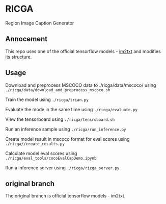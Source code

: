 # RICGA

Region Image Caption Generator

## Annocement

This repo uses one of the official tensorflow models - [im2txt](https://github.com/tensorflow/models/tree/master/im2txt)
and modifies its structure.

## Usage

Download and preprocess MSCOCO data to ./ricga/data/mscoco/
using ```./ricga/data/download_and_preprocess_mscoco.sh```

Train the model using ```./ricga/trian.py```

Evaluate the mode in the same time using ```./ricga/evaluate.py```

View the tensorboard using ```./ricga/tensroboard.sh```

Run an inference sample using ```./ricga/run_inference.py```

Create model result in mscoco format for eval scores using ```./ricga//create_results.py```

Calculate model eval scores using ```./ricga/eval_tools/cocoEvalCapDemo.ipynb```

Run a inference server using ```./ricga/ricga_server.py```

## original branch

The original branch is official tensorflow models - im2txt.